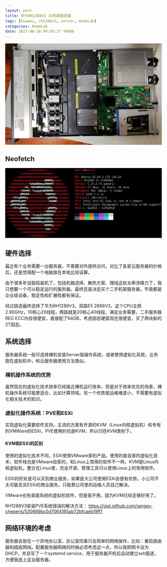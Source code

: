 ```yaml
---
layout: post
title: 华为RH1288V3 1U机架服务器
tags: [huawei, rh1288v3, server, HomeLab]
categories: HomeLab
date: 2023-06-28 09:50:27 +0800
---
```


![](/assets/images/rh1288v3/photo_2023-06-29_09-48-48.jpg)

## Neofetch

![](/assets/img/neofetch-rh1288v3-ubuntu22.04.png)

## 硬件选择

最近有个业务需要一台服务器，不需要对外提供访问，对比了各家云服务器的价格后，还是觉得配一个电脑放在本地比较话算。

由于很多年没鼓捣装机了，包括机箱选择、散热方案、理线这些太牵涉精力了，我只想要一个可以稳定运行的服务器。最终还是决定买个二手机架服务器，毕竟都是企业级设备，稳定性和扩展性都有保证。

经过挑选最终选择了华为RH1288V3，双路E5 2666V3，这个CPU主频2.90GHz，10核心20线程，两路就是20核心40线程，满足业务需要，二手服务器REG ECC内存很便宜，直接配了64GB，考虑固态硬盘现在很便宜，买了两块新的2T固态。

## 系统选择

服务器系统一般可选择裸机安装Server版操作系统，或者使用虚拟化系统，业务跑在虚拟机中，和云服务器使用方法类似。

### 裸机操作系统的优势

虽然现在的虚拟化技术效率已经接近裸机运行效率，但是对于效率优先的场景，裸机操作系统可能更适合，比如计算领域。另一个优势是运维难度小，不需要有虚拟化相关技术的知识。

### 虚拟化操作系统：PVE和ESXi

实现虚拟化需要软件支持，主流的方案有开源的KVM（Linux内核虚拟机）和专有的VMWare的ESXi，PVE使用的也是KVM，所以归在KVM类别下。

#### KVM和ESXi的区别

使用的虚拟化技术不同，ESXi使用VMware家的产品，使用的是自家的虚拟化技术，软件栈也是VMware自家的，和Linux上常用的软件不一样。KVM是Linux内核虚拟机，整合在Linux里，完全开源，管理工具可以使用Linux上的常用软件。

ESXi的好处是可以买到商业服务，如果是大公司使用ESXi会很有优势。小公司不太可能去买ESXi的商业服务，只能靠公司里的运维人员自己解决。

VMware也有桌面系统的虚拟机软件，但是我不用，因为KVM已经足够好用了。

RH1288V3安装PVE系统错误的解决方法：
https://gist.github.com/sergey-cheperis/530666bc5d7064185ab72bfcaeb19ff1

## 网络环境的考虑

服务器会放在一个异地办公室，办公室同事只会简单的网络操作，比如：重启路由器和插拔网线。配置服务器网络的时候必须考虑这一点，所以我把网卡设为DHCP，并且写了一个systemd service，用于服务器开机后自动建立ssh隧道，方便我连上这台服务器。

